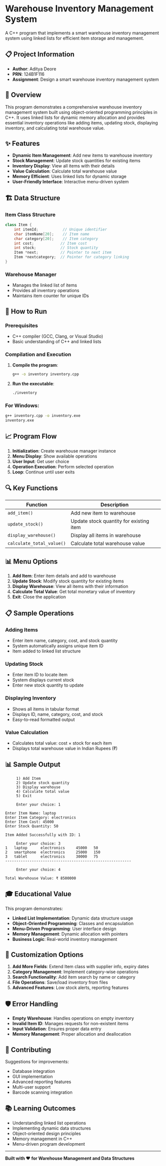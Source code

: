 # Warehouse Inventory Management System

A C++ program that implements a smart warehouse inventory management system using linked lists for efficient item storage and management.

## 📋 Project Information

- **Author**: Aditya Deore  
- **PRN**: 124B1F116
- **Assignment**: Design a smart warehouse inventory management system

## 🎯 Overview

This program demonstrates a comprehensive warehouse inventory management system built using object-oriented programming principles in C++. It uses linked lists for dynamic memory allocation and provides essential inventory operations like adding items, updating stock, displaying inventory, and calculating total warehouse value.

## ✨ Features

- **Dynamic Item Management**: Add new items to warehouse inventory
- **Stock Management**: Update stock quantities for existing items
- **Inventory Display**: View all items with their details
- **Value Calculation**: Calculate total warehouse value
- **Memory Efficient**: Uses linked lists for dynamic storage
- **User-Friendly Interface**: Interactive menu-driven system

## 🏗️ Data Structure

### Item Class Structure
```cpp
class Item {
    int itemId;           // Unique identifier
    char itemName[20];    // Item name
    char category[20];    // Item category
    int cost;            // Item cost
    int stock;           // Stock quantity
    Item *next;          // Pointer to next item
    Item *nextcategory;  // Pointer for category linking
}
```

### Warehouse Manager
- Manages the linked list of items
- Provides all inventory operations
- Maintains item counter for unique IDs

## 🚀 How to Run

### Prerequisites
- C++ compiler (GCC, Clang, or Visual Studio)
- Basic understanding of C++ and linked lists

### Compilation and Execution

1. **Compile the program**:
   ```bash
   g++ -o inventory inventory.cpp
   ```

2. **Run the executable**:
   ```bash
   ./inventory
   ```

### For Windows:
```cmd
g++ inventory.cpp -o inventory.exe
inventory.exe
```

## 📈 Program Flow

1. **Initialization**: Create warehouse manager instance
2. **Menu Display**: Show available operations
3. **User Input**: Get user choice
4. **Operation Execution**: Perform selected operation
5. **Loop**: Continue until user exits

## 🔍 Key Functions

| Function | Description |
|----------|-------------|
| `add_item()` | Add new item to warehouse |
| `update_stock()` | Update stock quantity for existing item |
| `display_warehouse()` | Display all items in warehouse |
| `calculate_total_value()` | Calculate total warehouse value |

## 📊 Menu Options

1. **Add Item**: Enter item details and add to warehouse
2. **Update Stock**: Modify stock quantity for existing items
3. **Display Warehouse**: View all items with their information
4. **Calculate Total Value**: Get total monetary value of inventory
5. **Exit**: Close the application

## 📋 Sample Operations

### Adding Items
- Enter item name, category, cost, and stock quantity
- System automatically assigns unique item ID
- Item added to linked list structure

### Updating Stock
- Enter item ID to locate item
- System displays current stock
- Enter new stock quantity to update

### Displaying Inventory
- Shows all items in tabular format
- Displays ID, name, category, cost, and stock
- Easy-to-read formatted output

### Value Calculation
- Calculates total value: cost × stock for each item
- Displays total warehouse value in Indian Rupees (₹)

## 📊 Sample Output

```
	 1) Add Item
	 2) Update stock quantity
	 3) Display warehouse 
	 4) Calculate total value
	 5) Exit

	 Enter your choice: 1

Enter Item Name: laptop
Enter Item Category: electronics
Enter Item Cost: 45000
Enter Stock Quantity: 50

Item Added Successfully with ID: 1

	 Enter your choice: 3
1	laptop		electronics		45000	50
2	smartphone	electronics		25000	150
3	tablet		electronics		30000	75
---------------------------------------------------------

	 Enter your choice: 4

Total Warehouse Value: ₹ 8500000
```

## 🎓 Educational Value

This program demonstrates:
- **Linked List Implementation**: Dynamic data structure usage
- **Object-Oriented Programming**: Classes and encapsulation
- **Menu-Driven Programming**: User interface design
- **Memory Management**: Dynamic allocation with pointers
- **Business Logic**: Real-world inventory management

## 🔧 Customization Options

1. **Add More Fields**: Extend Item class with supplier info, expiry dates
2. **Category Management**: Implement category-wise operations
3. **Search Functionality**: Add item search by name or category
4. **File Operations**: Save/load inventory from files
5. **Advanced Features**: Low stock alerts, reporting features

## 🛡️ Error Handling

- **Empty Warehouse**: Handles operations on empty inventory
- **Invalid Item ID**: Manages requests for non-existent items
- **Input Validation**: Ensures proper data entry
- **Memory Management**: Proper allocation and deallocation

## 🤝 Contributing

Suggestions for improvements:
- Database integration
- GUI implementation
- Advanced reporting features
- Multi-user support
- Barcode scanning integration

## 📚 Learning Outcomes

- Understanding linked list operations
- Implementing dynamic data structures
- Object-oriented design principles
- Memory management in C++
- Menu-driven program development

---

**Built with ❤️ for Warehouse Management and Data Structures**